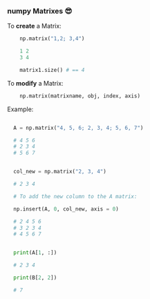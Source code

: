 ### numpy Matrixes 😎

To **create** a Matrix:

```Python
    np.matrix("1,2; 3,4")

    1 2
    3 4

    matrix1.size() # == 4
```

To **modify** a Matrix:

```Python
    np.matrix(matrixname, obj, index, axis)

```

Example:

```Python

  A = np.matrix("4, 5, 6; 2, 3, 4; 5, 6, 7")

  # 4 5 6
  # 2 3 4
  # 5 6 7


  col_new = np.matrix("2, 3, 4")

  # 2 3 4

  # To add the new column to the A matrix:

  np.insert(A, 0, col_new, axis = 0)

  # 2 4 5 6
  # 3 2 3 4
  # 4 5 6 7


  print(A[1, :])

  # 2 3 4

  print(B[2, 2])

  # 7


```

